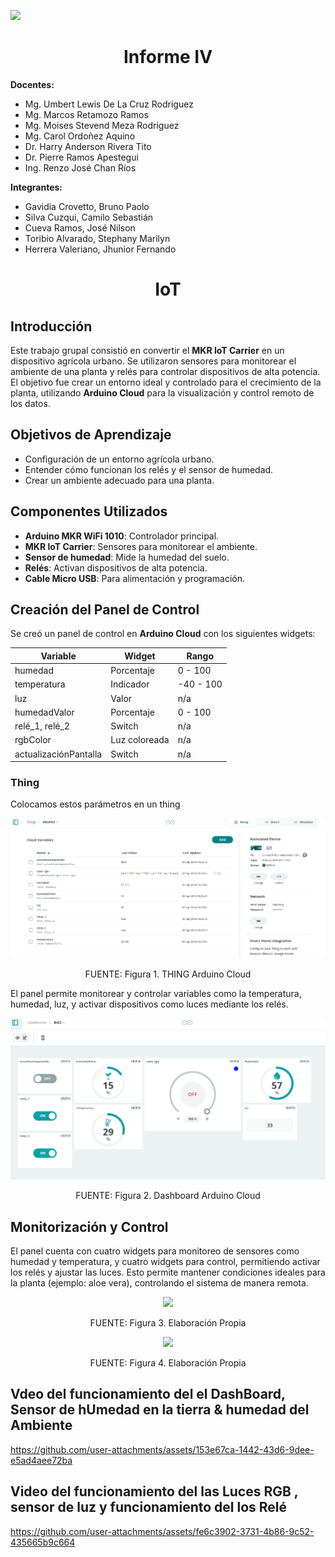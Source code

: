 <p align="left">
  <img src="https://seeklogo.com/images/U/u-cayetano-heredia-logo-CA435ADF8C-seeklogo.com.png" width="200">
  <h1 align="center">Informe IV</h1>
</p>
 
<strong>Docentes:</strong>
- Mg. Umbert Lewis De La Cruz Rodriguez 
- Mg. Marcos Retamozo Ramos
- Mg. Moises Stevend Meza Rodriguez
- Mg. Carol Ordoñez Aquino
- Dr. Harry Anderson Rivera Tito  
- Dr. Pierre Ramos Apestegui 
- Ing. Renzo José Chan Ríos

<strong>Integrantes:</strong>
- Gavidia Crovetto, Bruno Paolo
- Silva Cuzqui, Camilo Sebastián
- Cueva Ramos, José Nilson
- Toribio Alvarado, Stephany Marilyn
- Herrera Valeriano, Jhunior Fernando 

<p align="left">
  <h1 align="center">IoT</h1>
</p>

## Introducción
Este trabajo grupal consistió en convertir el **MKR IoT Carrier** en un dispositivo agrícola urbano. Se utilizaron sensores para monitorear el ambiente de una planta y relés para controlar dispositivos de alta potencia. El objetivo fue crear un entorno ideal y controlado para el crecimiento de la planta, utilizando **Arduino Cloud** para la visualización y control remoto de los datos.


## Objetivos de Aprendizaje
- Configuración de un entorno agrícola urbano.
- Entender cómo funcionan los relés y el sensor de humedad.
- Crear un ambiente adecuado para una planta.

## Componentes Utilizados
- **Arduino MKR WiFi 1010**: Controlador principal.
- **MKR IoT Carrier**: Sensores para monitorear el ambiente.
- **Sensor de humedad**: Mide la humedad del suelo.
- **Relés**: Activan dispositivos de alta potencia.
- **Cable Micro USB**: Para alimentación y programación.

## Creación del Panel de Control
Se creó un panel de control en **Arduino Cloud** con los siguientes widgets:

| Variable             | Widget         | Rango       |
|----------------------|----------------|-------------|
| humedad              | Porcentaje     | 0 - 100     |
| temperatura          | Indicador      | -40 - 100   |
| luz                  | Valor          | n/a         |
| humedadValor         | Porcentaje     | 0 - 100     |
| relé_1, relé_2       | Switch         | n/a         |
| rgbColor             | Luz coloreada  | n/a         |
| actualizaciónPantalla| Switch         | n/a         |

### Thing


Colocamos estos parámetros en un thing

![thing](thing.png)
<p align="center" class="note text-center note-white">FUENTE: Figura 1. THING Arduino Cloud</p>

El panel permite monitorear y controlar variables como la temperatura, humedad, luz, y activar dispositivos como luces mediante los relés.

![alt text](Dashboard.png)
<p align="center" class="note text-center note-white">FUENTE: Figura 2. Dashboard Arduino Cloud</p>

## Monitorización y Control
El panel cuenta con cuatro widgets para monitoreo de sensores como humedad y temperatura, y cuatro widgets para control, permitiendo activar los relés y ajustar las luces. Esto permite mantener condiciones ideales para la planta (ejemplo: aloe vera), controlando el sistema de manera remota.
<p align="center">

<img src="https://github.com/user-attachments/assets/710ac2b2-4ff8-40fd-a07d-abd7fd7cbec5">

</p>
<p align="center" class="note text-center note-white">FUENTE: Figura 3. Elaboración Propia</p>

<p align="center">
<img src=https://github.com/user-attachments/assets/a28bcead-007e-4a9a-a611-152db9f82020">

</p>
<p align="center" class="note text-center note-white">FUENTE: Figura 4. Elaboración Propia</p>

## Vdeo del funcionamiento del el DashBoard, Sensor de hUmedad en la tierra & humedad del Ambiente


https://github.com/user-attachments/assets/153e67ca-1442-43d6-9dee-e5ad4aee72ba

## Video del funcionamiento del las Luces RGB , sensor de luz y funcionamiento del los Relé

https://github.com/user-attachments/assets/fe6c3902-3731-4b86-9c52-435665b9c664



